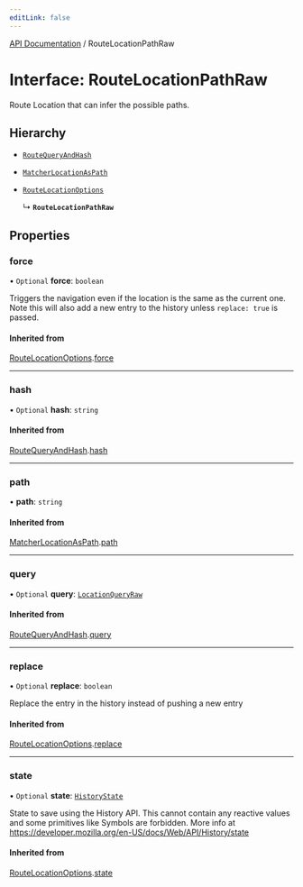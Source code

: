 ```yaml
---
editLink: false
---
```


[API Documentation](../index.md) / RouteLocationPathRaw

# Interface: RouteLocationPathRaw

Route Location that can infer the possible paths.

## Hierarchy

- [`RouteQueryAndHash`](RouteQueryAndHash.md)

- [`MatcherLocationAsPath`](MatcherLocationAsPath.md)

- [`RouteLocationOptions`](RouteLocationOptions.md)

  ↳ **`RouteLocationPathRaw`**

## Properties

### force

• `Optional` **force**: `boolean`

Triggers the navigation even if the location is the same as the current one.
Note this will also add a new entry to the history unless `replace: true`
is passed.

#### Inherited from

[RouteLocationOptions](RouteLocationOptions.md).[force](RouteLocationOptions.md#force)

___

### hash

• `Optional` **hash**: `string`

#### Inherited from

[RouteQueryAndHash](RouteQueryAndHash.md).[hash](RouteQueryAndHash.md#hash)

___

### path

• **path**: `string`

#### Inherited from

[MatcherLocationAsPath](MatcherLocationAsPath.md).[path](MatcherLocationAsPath.md#path)

___

### query

• `Optional` **query**: [`LocationQueryRaw`](../index.md#LocationQueryRaw)

#### Inherited from

[RouteQueryAndHash](RouteQueryAndHash.md).[query](RouteQueryAndHash.md#query)

___

### replace

• `Optional` **replace**: `boolean`

Replace the entry in the history instead of pushing a new entry

#### Inherited from

[RouteLocationOptions](RouteLocationOptions.md).[replace](RouteLocationOptions.md#replace)

___

### state

• `Optional` **state**: [`HistoryState`](HistoryState.md)

State to save using the History API. This cannot contain any reactive
values and some primitives like Symbols are forbidden. More info at
https://developer.mozilla.org/en-US/docs/Web/API/History/state

#### Inherited from

[RouteLocationOptions](RouteLocationOptions.md).[state](RouteLocationOptions.md#state)

